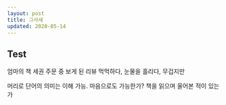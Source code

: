 ```yaml
---
layout: post
title: 그사세
updated: 2020-05-14
---
```


## Test

엄마의 책 세권 주문 중 보게 된 리뷰
먹먹하다, 눈물을 흘리다, 무겁지만

머리로 단어의 의미는 이해 가능. 마음으로도 가능한가?
책을 읽으며 울어본 적이 있는가
